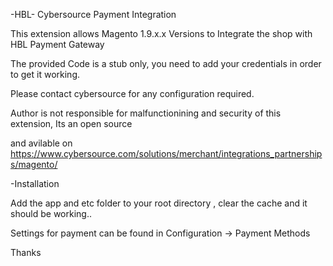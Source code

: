 -HBL- Cybersource Payment Integration

This extension allows Magento 1.9.x.x Versions to Integrate the shop with HBL Payment Gateway

The provided Code is a stub only, you need to add your credentials in order to get it working.


Please contact cybersource for any configuration required.

Author is not responsible for malfunctionining and security of this extension, Its an open source

and avilable on https://www.cybersource.com/solutions/merchant/integrations_partnerships/magento/


-Installation

Add the app and etc folder to your root directory , clear the cache and it should be working..

Settings for payment can be found in Configuration -> Payment Methods

Thanks


